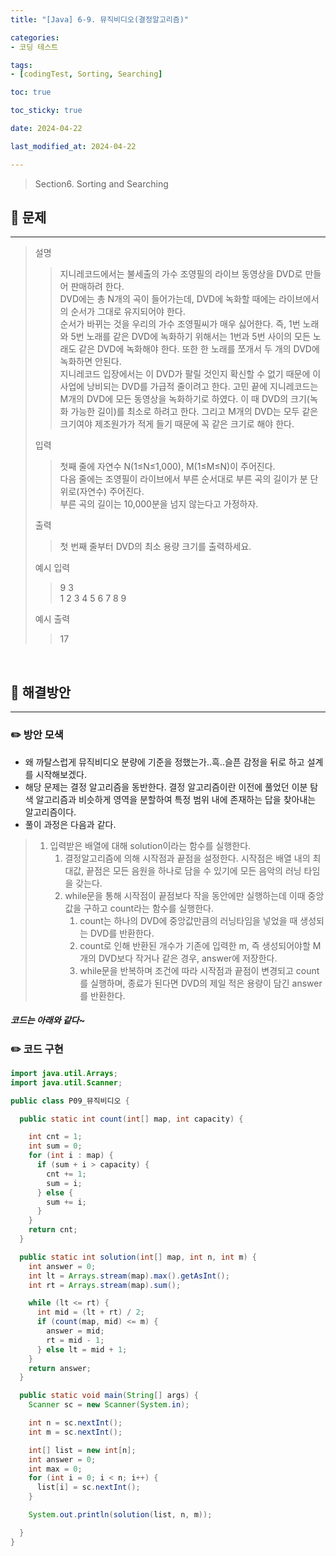 ```yaml
---
title: "[Java] 6-9. 뮤직비디오(결정알고리즘)"

categories:
- 코딩 테스트

tags:
- [codingTest, Sorting, Searching]

toc: true

toc_sticky: true

date: 2024-04-22

last_modified_at: 2024-04-22

---
```


> Section6. Sorting and Searching


## :round_pushpin: 문제

-----
>설명
> >지니레코드에서는 불세출의 가수 조영필의 라이브 동영상을 DVD로 만들어 판매하려 한다.<br>
DVD에는 총 N개의 곡이 들어가는데, DVD에 녹화할 때에는 라이브에서의 순서가 그대로 유지되어야 한다.<br>
순서가 바뀌는 것을 우리의 가수 조영필씨가 매우 싫어한다. 즉, 1번 노래와 5번 노래를 같은 DVD에 녹화하기 위해서는
1번과 5번 사이의 모든 노래도 같은 DVD에 녹화해야 한다. 또한 한 노래를 쪼개서 두 개의 DVD에 녹화하면 안된다.<br>
지니레코드 입장에서는 이 DVD가 팔릴 것인지 확신할 수 없기 때문에 이 사업에 낭비되는 DVD를 가급적 줄이려고 한다.
고민 끝에 지니레코드는 M개의 DVD에 모든 동영상을 녹화하기로 하였다. 이 때 DVD의 크기(녹화 가능한 길이)를 최소로 하려고 한다.
그리고 M개의 DVD는 모두 같은 크기여야 제조원가가 적게 들기 때문에 꼭 같은 크기로 해야 한다.
>
> 입력
> > 첫째 줄에 자연수 N(1≤N≤1,000), M(1≤M≤N)이 주어진다.<br>
다음 줄에는 조영필이 라이브에서 부른 순서대로 부른 곡의 길이가 분 단위로(자연수) 주어진다.<br>
부른 곡의 길이는 10,000분을 넘지 않는다고 가정하자.<br>
>
> 출력
> >첫 번째 줄부터 DVD의 최소 용량 크기를 출력하세요.
>
> 예시 입력
> >9 3<br>
1 2 3 4 5 6 7 8 9
>
> 예시 출력
> >17
<br>

## :round_pushpin: 해결방안

------
### :pencil2: 방안 모색

- 왜 까탈스럽게 뮤직비디오 분량에 기준을 정했는가..흑..슬픈 감정을 뒤로 하고 설계를 시작해보겠다.
- 해당 문제는 결정 알고리즘을 동반한다. 결정 알고리즘이란 이전에 풀었던 이분 탐색 알고리즘과 비슷하게 영역을 분할하여 특정 범위 내에 존재하는 답을 찾아내는 알고리즘이다.
- 풀이 과정은 다음과 같다.
> 1. 입력받은 배열에 대해 solution이라는 함수를 실행한다.
>    1. 결정알고리즘에 의해 시작점과 끝점을 설정한다. 시작점은 배열 내의 최대값, 끝점은 모든 음원을 하나로 담을 수 있기에 모든 음악의 러닝 타임을 갖는다.
>    2. while문을 통해 시작점이 끝점보다 작을 동안에만 실행하는데 이때 중앙값을 구하고 count라는 함수를 실행한다.
>       1. count는 하나의 DVD에 중앙값만큼의 러닝타임을 넣었을 때 생성되는 DVD를 반환한다.
>       2. count로 인해 반환된 개수가 기존에 입력한 m, 즉 생성되어야할 M개의 DVD보다 작거나 같은 경우, answer에 저장한다.
>       3. while문을 반복하며 조건에 따라 시작점과 끝점이 변경되고 count를 실행하며, 종료가 된다면 DVD의 제일 적은 용량이 담긴 answer를 반환한다.

#####  코드는 아래와 같다~

### :pencil2: 코드 구현

```java
import java.util.Arrays;
import java.util.Scanner;

public class P09_뮤직비디오 {

  public static int count(int[] map, int capacity) {

    int cnt = 1;
    int sum = 0;
    for (int i : map) {
      if (sum + i > capacity) {
        cnt += 1;
        sum = i;
      } else {
        sum += i;
      }
    }
    return cnt;
  }

  public static int solution(int[] map, int n, int m) {
    int answer = 0;
    int lt = Arrays.stream(map).max().getAsInt();
    int rt = Arrays.stream(map).sum();

    while (lt <= rt) {
      int mid = (lt + rt) / 2;
      if (count(map, mid) <= m) {
        answer = mid;
        rt = mid - 1;
      } else lt = mid + 1;
    }
    return answer;
  }

  public static void main(String[] args) {
    Scanner sc = new Scanner(System.in);

    int n = sc.nextInt();
    int m = sc.nextInt();

    int[] list = new int[n];
    int answer = 0;
    int max = 0;
    for (int i = 0; i < n; i++) {
      list[i] = sc.nextInt();
    }

    System.out.println(solution(list, n, m));

  }
}

```
